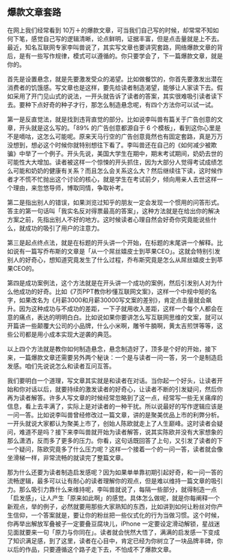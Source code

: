 ## 爆款文章套路

在网上我们经常看到 10万＋的爆款文章，可当我们自己写的时候，却常常不知如何下笔，感觉自己写的逻辑清晰，论点鲜明，证据丰富，但是点击量就是上不去。最近，知名互联网专家李叫兽说了，其实写文章也要讲究套路，网络爆款文章的背后，是有一些写作规律，模式可以遵循的。你只要学会了，下一篇爆款文章，就是你的。

首先是设置悬念，就是先要激发受众的渴望。比如做餐饮的，你首先要激发出潜在消费者的饥饿感。写文章也是这样，要先给读者制造渴望，能够让人家读下去。假如采用了开门见山式的说法，一开头就告诉了读者的答案，其实很难吸引读者读下去。要种下点好奇的种子才行，那怎么制造悬念呢，有四个方法你可以试一试。

第一是反直觉法，就是找到违背直觉的部分。比如说李叫兽有篇关于广告创意的文章，开头就是这么写的。「89% 的广告创意都源自于 6 个模板」，看到这你心里是不是嘀咕，这怎么可能呢。原来天马行空的广告创意竟然也有固定套路，真是万万没想到，想必这个时候你就特别想往下看了。李叫兽还在自己的《如何减少被欺骗》中举了一个例子。开头先说，美国大学生在期中，期末考试期间，奶奶去世的可能性大大增加。读者被这样一个惊悚的开头抓住，因为大部分人觉得考试成绩怎么可能和奶奶的健康有关系？而且怎么会关系这么大？然后继续往下读，这时候作者才不慌不忙抛出这个讨论的核心，就是学生在考试前夕，倾向用亲人去世这样一个理由，来忽悠导师，博取同情，争取补考。

第二是指出别人的错误，如果浏览过知乎的朋友一定会发现一个惯用的问答形式。答主的第一句话叫「我实名反对得票最高的答案」，这种方法就是在给出你的解决方案之前，先指出别人不好的地方。这时候读者心理自然会好奇你究竟能说些什么，就成功的吸引了用户的注意力。

第三是起点终点法，就是在标题的开头讲一个开始，在标题的末尾讲一个解释。比如说有一篇写乔布斯的文章是「从一个屌丝嬉皮士到苹果CEO」。这就会特别引发别人的好奇心，想知道究竟发生了什么过程，乔布斯究竟是怎么从屌丝嬉皮士到苹果CEO的。

第四是成功案例法，这个方法就是在开头讲一个成功的案例，然后引发别人对为什么他成功的好奇。比如《7页PPT教你秒懂互联网文案》，这样一个中规中矩的名字，如果改名为《月薪3000和月薪30000写文案的差别》，肯定点击量就会飙升。因为这种成功与不成功的差距，一下子就用收入差距，这样一个每个人都会在意的痛点，表达的明明白白。比如说如果你要讲怎么写互联网思维的文案，就可以开篇讲一些颠覆大公司的小品牌，什么小米啊，雕爷牛腩啊，黄太吉煎饼等等，这些公司都是用小成本实现大逆袭的典范。

以上四个方法就是教你如何制造悬念，悬念制造好了，顶多是个好的开始，接下来，一篇爆款文章还需要另外两个秘诀：一个是与读者一问一答，另一个是制造启发感。咱们先说说怎么和读者互问互答。

我们要明白一个道理，写文章其实就是和读者在对话。当你起一个好头，让读者开始和你对话以后，就要持续的激发读者的好奇心，让读者不断的引发疑问，然后你再为读者解答。许多人写文章的时候经常忽略到了这一点，经常写一些无关痛痒的信息，看上去丰满了，实际上是对读者的一种干扰。所以说最好的写作逻辑应该是一问一答。比如说李叫兽曾经修改过一篇文章，讲的是聚美优品上市的利弊分析。一开头就说大家都认为聚美上市了，创始人陈欧就走上了人生巅峰。这时读者会疑问，难道不是吗？接下来李叫兽就开始为读者解答，说其实陈欧并没有大家想象的那么潇洒，反而多了更多的压力。你看，这句话既回答了上句，又引发了读者的下一个疑问，陈欧究竟多了什么压力呢？这样一个接着一个的一问一答，读者就会像坐滑梯一样，非常流畅的就读完了整篇文章。

那为什么还要为读者制造启发感呢？因为如果单单靠初期引起好奇，和一问一答的流畅逻辑，最多可以让有耐心的读者理解你的观点，但是难以维持一篇文章的吸引力。那么吸引力靠什么来维持呢，李叫兽就说了，每隔一些部分，就得制造一点「启发感」，让人产生「原来如此啊」的感觉。具体怎么做呢，就是你每阐释一个新观点，举的例子，必然就要用那些大家熟知的东西，比如讲到如何让粉丝对你产生信仰，一个答案就是，要让你的粉丝把一些仪式化的行为当做习惯。这个时候，你再举出解放军叠被子一定要叠豆腐块儿，iPhone 一定要设定滑动解锁，星战迷见面就要来一句「原力与你同在」。读者就会恍然大悟了，满满的启发感一下变成了知识满足感，到了这里，读者在心目中，肯定已经为你树立了一块品牌丰碑，你以后的作品，只要遵循这个路子走下去，不怕成不了爆款文章。
